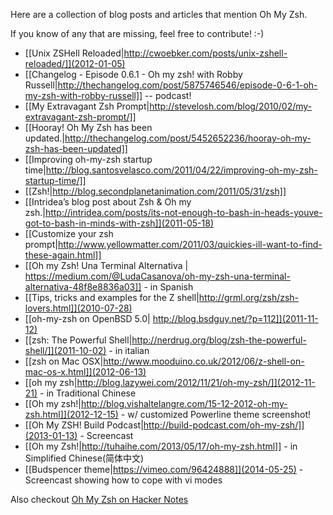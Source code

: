 Here are a collection of blog posts and articles that mention Oh My Zsh.

If you know of any that are missing, feel free to contribute! :-)

- [[Unix ZSHell Reloaded|http://cwoebker.com/posts/unix-zshell-reloaded/]](2012-01-05)
- [[Changelog - Episode 0.6.1 - Oh my zsh! with Robby Russell|http://thechangelog.com/post/5875746546/episode-0-6-1-oh-my-zsh-with-robby-russell]] -- podcast!
- [[My Extravagant Zsh Prompt|http://stevelosh.com/blog/2010/02/my-extravagant-zsh-prompt/]]
- [[Hooray! Oh My Zsh has been updated.|http://thechangelog.com/post/5452652236/hooray-oh-my-zsh-has-been-updated]]
- [[Improving oh-my-zsh startup time|http://blog.santosvelasco.com/2011/04/22/improving-oh-my-zsh-startup-time/]]
- [[Zsh!|http://blog.secondplanetanimation.com/2011/05/31/zsh]]
- [[Intridea’s blog post about Zsh & Oh my zsh.|http://intridea.com/posts/its-not-enough-to-bash-in-heads-youve-got-to-bash-in-minds-with-zsh]](2011-05-18)
- [[Customize your zsh prompt|http://www.yellowmatter.com/2011/03/quickies-ill-want-to-find-these-again.html]]
- [[Oh my Zsh! Una Terminal Alternativa | https://medium.com/@LudaCasanova/oh-my-zsh-una-terminal-alternativa-48f8e8836a03]] - in Spanish
- [[Tips, tricks and examples for the Z shell|http://grml.org/zsh/zsh-lovers.html]](2010-07-28)
- [[oh-my-zsh on OpenBSD 5.0| http://blog.bsdguy.net/?p=112]](2011-11-12)
- [[zsh: The Powerful Shell|http://nerdrug.org/blog/zsh-the-powerful-shell/]](2011-10-02) - in italian
- [[zsh on Mac OSX|http://www.mooduino.co.uk/2012/06/z-shell-on-mac-os-x.html]](2012-06-13)
- [[oh my zsh|http://blog.lazywei.com/2012/11/21/oh-my-zsh/]](2012-11-21) - in Traditional Chinese
- [[Oh my zsh!|http://blog.vishaltelangre.com/15-12-2012-oh-my-zsh.html]](2012-12-15) - w/ customized Powerline theme screenshot!
- [[Oh My ZSH! Build Podcast|http://build-podcast.com/oh-my-zsh/]](2013-01-13) - Screencast
- [[Oh my Zsh!|http://tuhaihe.com/2013/05/17/oh-my-zsh.html]] - in Simplified Chinese(简体中文)
- [[Budspencer theme|https://vimeo.com/96424888]](2014-05-25) - Screencast showing how to cope with vi modes

Also checkout [Oh My Zsh on Hacker Notes](http://thehackernotes.com/robbyrussell/oh-my-zsh)
